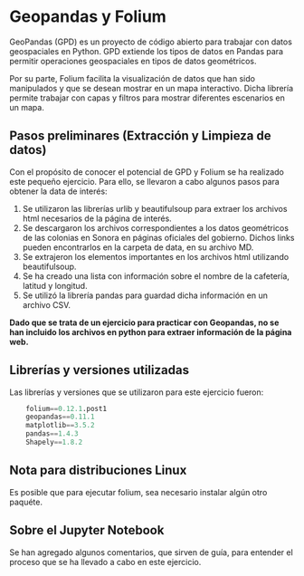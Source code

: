 # Geopandas y Folium

GeoPandas (GPD) es un proyecto de código abierto para trabajar con datos
geospaciales en Python. GPD extiende los tipos de datos 
en Pandas para permitir operaciones geospaciales en tipos de datos geométricos.

Por su parte, Folium facilita la visualización de datos que han sido manipulados y que se desean mostrar en un mapa interactivo. Dicha librería permite trabajar con capas y filtros para mostrar diferentes escenarios en un mapa.

## Pasos preliminares (Extracción y Limpieza de datos)

Con el propósito de conocer el potencial de GPD y Folium se ha realizado este pequeño ejercicio.
Para ello, se llevaron a cabo algunos pasos para obtener la data de interés:

1. Se utilizaron las librerías urlib y beautifulsoup para extraer los archivos html necesarios de la página de interés.
2. Se descargaron los archivos correspondientes a los datos geométricos de las colonias en Sonora en páginas oficiales del gobierno. Dichos links pueden encontrarlos en la carpeta de data, en su archivo MD.
3. Se extrajeron los elementos importantes en los archivos html utilizando beautifulsoup. 
4. Se ha creado una lista con información sobre el nombre de la cafetería, latitud y longitud.
5. Se utilizó la librería pandas para guardad dicha información en un archivo CSV.

**Dado que se trata de un ejercicio para practicar con Geopandas, no se han incluido los archivos en python para extraer información de la página web.**

## Librerías y versiones utilizadas
Las librerías y versiones que se utilizaron para este ejercicio fueron:

```Python
    folium==0.12.1.post1
    geopandas==0.11.1
    matplotlib==3.5.2
    pandas==1.4.3
    Shapely==1.8.2
```

## Nota para distribuciones Linux
Es posible que para ejecutar folium, sea necesario instalar algún otro paquéte.

## Sobre el Jupyter Notebook
Se han agregado algunos comentarios, que sirven de guía, para entender el proceso que se ha llevado a cabo en este ejercicio.